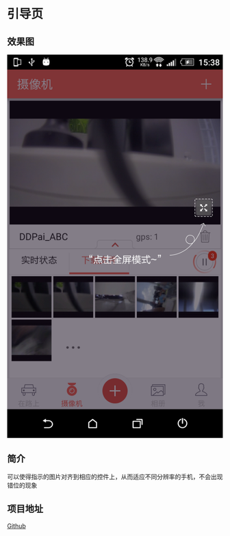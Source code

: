 # 引导页

## 效果图

![自动跟踪](Screenshot_20160815-153828.png)

## 简介
可以使得指示的图片对齐到相应的控件上，从而适应不同分辨率的手机，不会出现错位的现象

## 项目地址

[Github](git@github.com:lylwo317/MyShowcaseLayout.git)